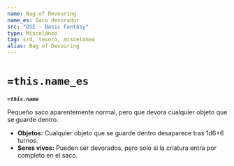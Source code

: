 ```yaml
---
name: Bag of Devouring
name_es: Saco devorador
src: "OSE - Basic Fantasy"
type: Misceláneo
tag: srd, tesoro, misceláneo
alias: Bag of Devouring
---
```

# `=this.name_es` 

**_`=this.name`_**

Pequeño saco aparentemente normal, pero que devora cualquier objeto que se guarde dentro. 
- **Objetos:** Cualquier objeto que se guarde dentro desaparece tras 1d6+6 turnos. 
- **Seres vivos:** Pueden ser devorados, pero solo si la criatura entra por completo en el saco.

